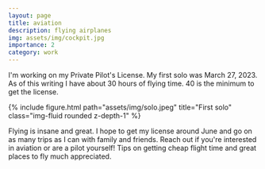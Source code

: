 ```yaml
---
layout: page
title: aviation
description: flying airplanes
img: assets/img/cockpit.jpg
importance: 2
category: work
---
```


I'm working on my Private Pilot's License. My first solo was March 27, 2023. As of this writing I have about 30 hours of flying time. 40 is the minimum to get the license. 

{% include figure.html path="assets/img/solo.jpeg" title="First solo" class="img-fluid rounded z-depth-1" %}

Flying is insane and great. I hope to get my license around June and go on as
many trips as I can with family and friends. Reach out if you're interested
in aviation or are a pilot yourself! Tips on getting cheap flight time and great places to fly much appreciated.
